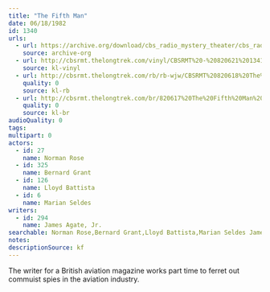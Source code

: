 ```yaml
---
title: "The Fifth Man"
date: 06/18/1982
id: 1340
urls: 
  - url: https://archive.org/download/cbs_radio_mystery_theater/cbs_radio_mystery_theater-1301-1350.zip/cbs_radio_mystery_theater-1301-1350%2Fcbsrmt_1340_the_fifth_man_.mp3
    source: archive-org
  - url: http://cbsrmt.thelongtrek.com/vinyl/CBSRMT%20-%20820621%201341%20Universe%20Hollow_afrts.mp3
    source: kl-vinyl
  - url: http://cbsrmt.thelongtrek.com/rb/rb-wjw/CBSRMT%20820618%20The%205th%20Man_wjw%20levels_eq.mp3
    quality: 0
    source: kl-rb
  - url: http://cbsrmt.thelongtrek.com/br/820617%20The%20Fifth%20Man%20-%20WBBM.mp3
    quality: 0
    source: kl-br
audioQuality: 0
tags: 
multipart: 0
actors:  
  - id: 27
    name: Norman Rose  
  - id: 325
    name: Bernard Grant  
  - id: 126
    name: Lloyd Battista  
  - id: 6
    name: Marian Seldes
writers:  
  - id: 294
    name: James Agate, Jr.
searchable: Norman Rose,Bernard Grant,Lloyd Battista,Marian Seldes James Agate, Jr.
notes: 
descriptionSource: kf
---
```

The writer for a British aviation magazine works part time to ferret out commuist spies in the aviation industry.